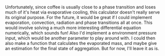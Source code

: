 Unfortunately, since coffee is usually close to a phase transition and loses much of it's heat via evaporative cooling, this calculator doesn't really serve its original purpose. For the future, it would be great if I could implement evaporation, convection, radiation and phase transitions all at once. This would involve solving a much more interesting differential equation numerically, which sounds fun! Also I'd implement a environment pressure input, which would be another parameter to play around with. I could then also make a function that calculates the evaporated mass, and maybe give an estimation for the final state of aggregation. But for now, I'll leave it as is.
